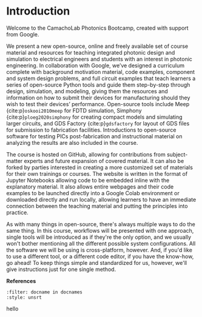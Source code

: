 # Introduction

Welcome to the CamachoLab Photonics Bootcamp, created with support from Google.

We present a new open-source, online and freely available set of course
material and resources for teaching integrated photonic design and simulation
to electrical engineers and students with an interest in photonic engineering.
In collaboration with Google, we’ve designed a curriculum complete with
background motivation material, code examples, component and system design
problems, and full circuit examples that teach learners a series of open-source
Python tools and guide them step-by-step through design, simulation, and
modeling, giving them the resources and information on how to submit their
devices for manufacturing should they wish to test their devices’ performance.
Open-source tools include Meep {cite:p}`oskooi2010meep` for FDTD simulation,
Simphony {cite:p}`ploeg2020simphony` for creating compact models and simulating
larger circuits, and GDS Factory {cite:p}`gdsfactory` for layout of GDS files
for submission to fabrication facilities. Introductions to open-source software
for testing PICs post-fabrication and instructional material on analyzing the
results are also included in the course. 

The course is hosted on GitHub, allowing for contributions from subject-matter
experts and future expansion of covered material. It can also be forked by
parties interested in creating a more customized set of materials for their own
trainings or courses. The website is written in the format of Jupyter Notebooks
allowing code to be embedded inline with the explanatory material. It also
allows entire webpages and their code examples to be launched directly into a
Google Colab environment or downloaded directly and run locally, allowing
learners to have an immediate connection between the teaching material and
putting the principles into practice. 

As with many things in open-source, there's always multiple ways to do the same
thing. In this course, workflows will be presented with one approach, single
tools will be introduced as if they're the only option, and we usually won't
bother mentioning all the different possible system configurations. All the
software we will be using is cross-platform, however. And, if you'd like to
use a different tool, or a different code editor, if you have the know-how, go
ahead! To keep things simple and standardized for us, however, we'll give
instructions just for one single method.

**References**

```{bibliography}
:filter: docname in docnames
:style: unsrt
```  

hello